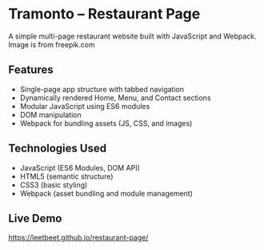 # Tramonto – Restaurant Page  
A simple multi-page restaurant website built with JavaScript and Webpack.  
Image is from freepik.com

## Features  
- Single-page app structure with tabbed navigation  
- Dynamically rendered Home, Menu, and Contact sections  
- Modular JavaScript using ES6 modules  
- DOM manipulation  
- Webpack for bundling assets (JS, CSS, and images)

## Technologies Used  
- JavaScript (ES6 Modules, DOM API)  
- HTML5 (semantic structure)  
- CSS3 (basic styling)  
- Webpack (asset bundling and module management)

## Live Demo  
https://leetbeet.github.io/restaurant-page/
